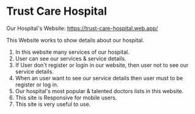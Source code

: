 # Trust Care Hospital

Our Hospital's Website: https://trust-care-hospital.web.app/ 

This Website works to show details about our hospital.
1. In this website many services of our hospital.
2. User can see our services & service details.
3. If User don't register or login in our website, then user not to see our service details.
4. When an user want to see our service details then user must to be register or log in.
5. Our hospital's most popular & talented doctors lists in this website.
6. This site is Responsive for mobile users.
7. This site is very useful to use.